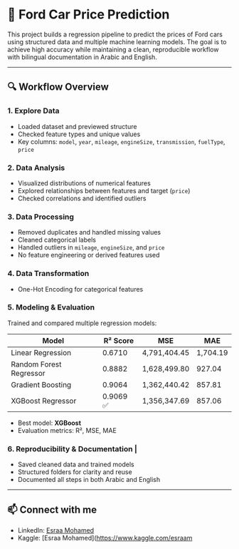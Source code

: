 # 🚗 Ford Car Price Prediction

This project builds a regression pipeline to predict the prices of Ford cars using structured data and multiple machine learning models. The goal is to achieve high accuracy while maintaining a clean, reproducible workflow with bilingual documentation in Arabic and English.

---
## 🔍 Workflow Overview

### 1. Explore Data 
- Loaded dataset and previewed structure
- Checked feature types and unique values
- Key columns: `model`, `year`, `mileage`, `engineSize`, `transmission`, `fuelType`, `price`

### 2. Data Analysis 
- Visualized distributions of numerical features
- Explored relationships between features and target (`price`)
- Checked correlations and identified outliers

### 3. Data Processing 
- Removed duplicates and handled missing values
- Cleaned categorical labels
- Handled outliers in `mileage`, `engineSize`, and `price`
- No feature engineering or derived features used

### 4. Data Transformation 
- One-Hot Encoding for categorical features
### 5. Modeling & Evaluation
Trained and compared multiple regression models:

| Model                   | R² Score | MSE         | MAE     |
|------------------------|----------|-------------|---------|
| Linear Regression       | 0.6710   | 4,791,404.45 | 1,704.19 |
| Random Forest Regressor | 0.8882   | 1,628,499.80 |   927.04 |
| Gradient Boosting       | 0.9064   | 1,362,440.42 |   857.81 |
| XGBoost Regressor       | 0.9069 ✅ | 1,356,347.69 |   857.06 |

- Best model: **XGBoost**
- Evaluation metrics: R², MSE, MAE

### 6. Reproducibility & Documentation | 
- Saved cleaned data and trained models
- Structured folders for clarity and reuse
- Documented all steps in both Arabic and English

---
## 📫 Connect with me
 - LinkedIn: [Esraa Mohamed](https://www.linkedin.com/in/esraa-mohamed-481545357?lipi=urn%3Ali%3Apage%3Ad_flagship3_profile_view_base_contact_details%3BL%2Fgh6oLwQR28aZy3roTPtg%3D%3D)
 - Kaggle:   [Esraa Mohamed](https://www.kaggle.com/esraam
